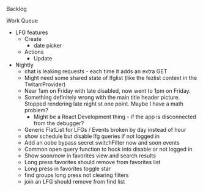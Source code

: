 Backlog


Work Queue
* LFG features
  * Create
    * date picker
  * Actions
    * Update
* Nightly
  * chat is leaking requests - each time it adds an extra GET
  * Might need some shared state of lfglist (like the fezlist context in the TwitarrProvider)
  * Near 1am on Friday with late disabled, now went to 1pm on Friday.
  * Something definitely wrong with the main title header picture. Stopped rendering late night st one point. Maybe I have a math problem?
    * Might be a React Development thing - if the app is disconnected from the debugger?
  * Generic FlatList for LFGs / Events broken by day instead of hour
  * show schedule but disable lfg queries if not logged in
  * Add an oobe bypass secret switchFilter now and soon events
  * Common open query function to hook into disable or not logged in
  * Show soon/now in favorites view and search results
  * Long press favorites should remove from favorites list
  * Long press in favorites toggle star
  * find groups long press not clearing filters
  * join an LFG should remove from find list
